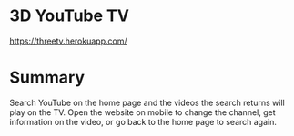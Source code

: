 
# 3D YouTube TV

https://threetv.herokuapp.com/



# Summary

Search YouTube on the home page and the videos the search returns will play on the TV. Open the website on mobile to change the channel, get information on the video, or go back to the home page to search again.


